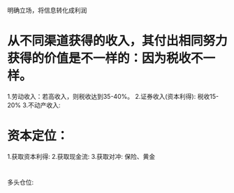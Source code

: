 明确立场，将信息转化成利润
# 从不同渠道获得的收入，其付出相同努力获得的价值是不一样的：因为税收不一样。
1.劳动收入：若高收入，则税收达到35-40%。
2.证券收入(资本利得): 税收15-20%
3.不动产收入: 

# 资本定位：
1.获取资本利得:
2.获取现金流:
3.获取对冲: 保险、黄金

# 
多头仓位: